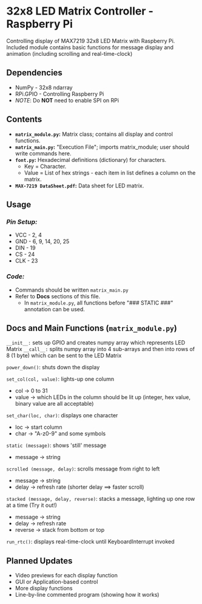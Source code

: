 # 32x8 LED Matrix Controller - Raspberry Pi

Controlling display of MAX7219 32x8 LED Matrix with Raspberry Pi. Included module contains basic functions for message display and animation (including scrolling and real-time-clock)

## Dependencies
- NumPy - 32x8 ndarray
- RPi.GPIO - Controlling Raspberry Pi
- *NOTE*: Do **NOT** need to enable SPI on RPi

## Contents
- **`matrix_module.py`:** Matrix class; contains all display and control functions.  
- **`matrix_main.py`:** "Execution File"; imports matrix_module; user should write commands here.  
- **`font.py`:** Hexadecimal definitions (dictionary) for characters. 
    - Key = Character.
    - Value = List of hex strings - each item in list defines a column on the matrix.  
- **`MAX-7219 DataSheet.pdf`:** Data sheet for LED matrix.

## Usage
### *Pin Setup:*
- VCC - 2, 4
- GND - 6, 9, 14, 20, 25
- DIN - 19 
- CS - 24
- CLK - 23
### *Code:*
- Commands should be written `matrix_main.py` 
- Refer to **Docs** sections of this file. 
    - In `matrix_module.py`, all functions before "### STATIC ###" annotation can be used.

## Docs and Main Functions (`matrix_module.py`)
`__init__:` sets up GPIO and creates numpy array which represents LED Matrix
`__call__:` splits numpy array into 4 sub-arrays and then into rows of 8 (1 byte) which can be sent to the LED Matrix  

`power_down()`: shuts down the display

`set_col(col, value)`: lights-up one column  
- col -> 0 to 31
- value -> which LEDs in the column should be lit up (integer, hex value, binary value are all acceptable)  

`set_char(loc, char)`: displays one character
- loc -> start column
- char -> "A-z0-9" and some symbols

`static (message)`: shows 'still' message
- message -> string

`scrolled (message, delay)`: scrolls message from right to left
- message -> string
- delay -> refresh rate (shorter delay ==> faster scroll)

`stacked (message, delay, reverse)`: stacks a message, lighting up one row at a time (Try it out!)
- message -> string
- delay -> refresh rate
- reverse -> stack from bottom or top

`run_rtc()`: displays real-time-clock until KeyboardInterrupt invoked

## Planned Updates
- Video previews for each display function
- GUI or Application-based control
- More display functions
- Line-by-line commented program (showing how it works)
